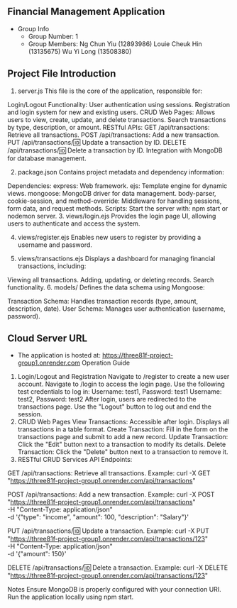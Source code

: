 ## Financial Management Application
   * Group Info
     * Group Number: 1
     * Group Members:
             Ng Chun Yiu (12893986)
             Louie Cheuk Hin (13135675)
             Wu Yi Long (13508380)

       
## Project File Introduction
1. server.js
This file is the core of the application, responsible for:

Login/Logout Functionality:
User authentication using sessions.
Registration and login system for new and existing users.
CRUD Web Pages:
Allows users to view, create, update, and delete transactions.
Search transactions by type, description, or amount.
RESTful APIs:
GET /api/transactions: Retrieve all transactions.
POST /api/transactions: Add a new transaction.
PUT /api/transactions/:id: Update a transaction by ID.
DELETE /api/transactions/:id: Delete a transaction by ID.
Integration with MongoDB for database management.

2. package.json
Contains project metadata and dependency information:

Dependencies:
express: Web framework.
ejs: Template engine for dynamic views.
mongoose: MongoDB driver for data management.
body-parser, cookie-session, and method-override: Middleware for handling sessions, form data, and request methods.
Scripts:
Start the server with: npm start or nodemon server.
3. views/login.ejs
Provides the login page UI, allowing users to authenticate and access the system.

4. views/register.ejs
Enables new users to register by providing a username and password.

5. views/transactions.ejs
Displays a dashboard for managing financial transactions, including:

Viewing all transactions.
Adding, updating, or deleting records.
Search functionality.
6. models/
Defines the data schema using Mongoose:

Transaction Schema: Handles transaction records (type, amount, description, date).
User Schema: Manages user authentication (username, password).

## Cloud Server URL
* The application is hosted at: 
    https://three81f-project-group1.onrender.com
Operation Guide
1. Login/Logout and Registration
Navigate to /register to create a new user account.
Navigate to /login to access the login page.
Use the following test credentials to log in:
Username: test1, Password: test1
Username: test2, Password: test2
After login, users are redirected to the transactions page.
Use the "Logout" button to log out and end the session.
2. CRUD Web Pages
View Transactions: Accessible after login. Displays all transactions in a table format.
Create Transaction: Fill in the form on the transactions page and submit to add a new record.
Update Transaction: Click the "Edit" button next to a transaction to modify its details.
Delete Transaction: Click the "Delete" button next to a transaction to remove it.
3. RESTful CRUD Services
API Endpoints:

GET /api/transactions: Retrieve all transactions.
Example:
curl -X GET "https://three81f-project-group1.onrender.com/api/transactions"

POST /api/transactions: Add a new transaction.
Example:
curl -X POST "https://three81f-project-group1.onrender.com/api/transactions" \
-H "Content-Type: application/json" \
-d '{"type": "income", "amount": 100, "description": "Salary"}'

PUT /api/transactions/:id: Update a transaction.
Example:
curl -X PUT "https://three81f-project-group1.onrender.com/api/transactions/123" \
-H "Content-Type: application/json" \
-d '{"amount": 150}'

DELETE /api/transactions/:id: Delete a transaction.
Example:
curl -X DELETE "https://three81f-project-group1.onrender.com/api/transactions/123"

Notes
Ensure MongoDB is properly configured with your connection URI.
Run the application locally using npm start.
